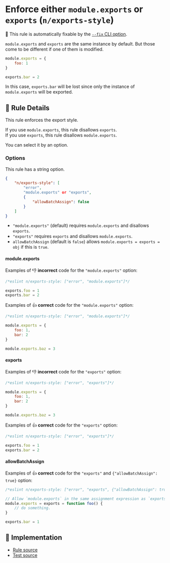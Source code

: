 # Enforce either `module.exports` or `exports` (`n/exports-style`)

🔧 This rule is automatically fixable by the [`--fix` CLI option](https://eslint.org/docs/latest/user-guide/command-line-interface#--fix).

<!-- end auto-generated rule header -->

`module.exports` and `exports` are the same instance by default.
But those come to be different if one of them is modified.

```js
module.exports = {
    foo: 1
}

exports.bar = 2
```

In this case, `exports.bar` will be lost since only the instance of `module.exports` will be exported.

## 📖 Rule Details

This rule enforces the export style.

If you use `module.exports`, this rule disallows `exports`.\
If you use `exports`, this rule disallows `module.exports`.

You can select it by an option.

### Options

This rule has a string option.

```json
{
    "n/exports-style": [
        "error",
        "module.exports" or "exports",
        {
            "allowBatchAssign": false
        }
    ]
}
```

- `"module.exports"` (default) requires `module.exports` and disallows `exports`.
- `"exports"` requires `exports` and disallows `module.exports`.
- `allowBatchAssign` (default is `false`) allows `module.exports = exports = obj` if this is `true`.

#### module.exports

Examples of 👎 **incorrect** code for the `"module.exports"` option:

```js
/*eslint n/exports-style: ["error", "module.exports"]*/

exports.foo = 1
exports.bar = 2
```

Examples of 👍 **correct** code for the `"module.exports"` option:

```js
/*eslint n/exports-style: ["error", "module.exports"]*/

module.exports = {
    foo: 1,
    bar: 2
}

module.exports.baz = 3
```

#### exports

Examples of 👎 **incorrect** code for the `"exports"` option:

```js
/*eslint n/exports-style: ["error", "exports"]*/

module.exports = {
    foo: 1,
    bar: 2
}

module.exports.baz = 3
```

Examples of 👍 **correct** code for the `"exports"` option:

```js
/*eslint n/exports-style: ["error", "exports"]*/

exports.foo = 1
exports.bar = 2
```

#### allowBatchAssign

Examples of 👍 **correct** code for the `"exports"` and `{"allowBatchAssign": true}` option:

```js
/*eslint n/exports-style: ["error", "exports", {"allowBatchAssign": true}]*/

// Allow `module.exports` in the same assignment expression as `exports`.
module.exports = exports = function foo() {
    // do something.
}

exports.bar = 1
```

## 🔎 Implementation

- [Rule source](../../lib/rules/exports-style.js)
- [Test source](../../tests/lib/rules/exports-style.js)

